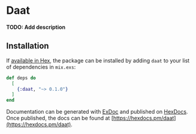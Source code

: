 # Daat

**TODO: Add description**

## Installation

If [available in Hex](https://hex.pm/docs/publish), the package can be installed
by adding `daat` to your list of dependencies in `mix.exs`:

```elixir
def deps do
  [
    {:daat, "~> 0.1.0"}
  ]
end
```

Documentation can be generated with [ExDoc](https://github.com/elixir-lang/ex_doc)
and published on [HexDocs](https://hexdocs.pm). Once published, the docs can
be found at [https://hexdocs.pm/daat](https://hexdocs.pm/daat).

